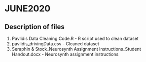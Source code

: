 # JUNE2020
## Description of files
1. Pavlidis Data Cleaning Code.R - R script used to clean dataset
2. pavlidis_drivingData.csv - Cleaned dataset
3. Seraphin & Stock_Neurosynth Assignment Instructions_Student Handout.docx - Neurosynth assignment instructions